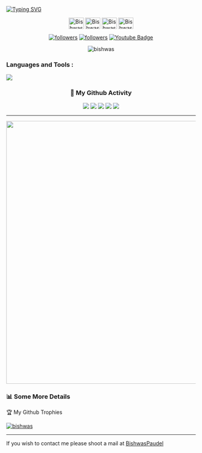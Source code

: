 
 [![Typing SVG](https://readme-typing-svg.demolab.com?font=Fira+Code&pause=1000&random=false&width=435&lines=Hi+%F0%9F%91%8B%2C+I'm+Bishwas+Paudel)](https://git.io/typing-svg)


<p align="center">
  <a href="https://x.com/Bishwas885" target="blank"><img align="center" src="https://raw.githubusercontent.com/rahuldkjain/github-profile-readme-generator/master/src/images/icons/Social/twitter.svg" alt="Bishwas Paudel" height="30" width="40" /></a>
<a href="https://www.linkedin.com/in/bishwas-paudel//" target="blank"><img align="center" src="https://raw.githubusercontent.com/rahuldkjain/github-profile-readme-generator/master/src/images/icons/Social/linked-in-alt.svg" alt="Bishwas" height="30" width="40" /></a>
<a href="https://www.facebook.com/bishwas01" target="blank"><img align="center" src="https://raw.githubusercontent.com/rahuldkjain/github-profile-readme-generator/master/src/images/icons/Social/facebook.svg" alt="Bishwas" height="30" width="40" /></a>
<a href="https://www.instagram.com/bishwas_paudel_/" target="blank"><img align="center" src="https://raw.githubusercontent.com/rahuldkjain/github-profile-readme-generator/master/src/images/icons/Social/instagram.svg" alt="Bishwas" height="30" width="40" /></a>
</p>
<p align="center">
  <a href="https://x.com/Bishwas885">
    <img alt="followers" title="Follow me on Twitter" src="https://custom-icon-badges.herokuapp.com/twitter/follow/Bishwas-paudel?color=236ad3&labelColor=1da1f2&label=Follow&logo=twitter-outline&logoColor=white&style=for-the-badge"/></a>
  <a href="https://github.com/Bishwas-paudel">
    <img alt="followers" title="Follow me on Github" src="https://custom-icon-badges.herokuapp.com/github/followers/Bishwas-paudel?color=333333&labelColor=111111&style=for-the-badge&logo=person-add&label=Follow&logoColor=white"/></a>
    <a href="https://x.com/Bishwas885">
      <img src="https://img.shields.io/badge/YouTube-red?style=for-the-badge&logo=youtube&logoColor=white" alt="Youtube Badge"/>
    </a>
    <p align="center"> <img src="https://komarev.com/ghpvc/?username=Bishwas-Paudel&label=Profile%20views&color=0e75b6&style=flat" alt="bishwas" /> </p>
</p>

<h3 align="left">Languages and Tools : </h3>

![](https://skillicons.dev/icons?i=html,css,javascript,mysql,mongodb,java,git,github,c,dotnet,postman,react,vscode,visualstudio,flutter) 





<div align="center">

### 👨 My Github Activity



![](http://github-profile-summary-cards.vercel.app/api/cards/profile-details?username=Bishwas-Paudel&theme=github_dark)
![](http://github-profile-summary-cards.vercel.app/api/cards/repos-per-language?username=Bishwas-Paudel&theme=github_dark)
![](http://github-profile-summary-cards.vercel.app/api/cards/most-commit-language?username=Bishwas-Paudel&theme=github_dark)
![](http://github-profile-summary-cards.vercel.app/api/cards/stats?username=Bishwas-Paudel&theme=github_dark)
![](http://github-profile-summary-cards.vercel.app/api/cards/productive-time?username=Bishwas-Paudel&theme=github_dark&utcOffset=8)

</div>



<hr>
 <div align="center">
<img src="https://github-readme-streak-stats.herokuapp.com/?user=Bishwas-Paudel&theme=algolia&hide_border=true" width="700"/>
 </div>


### 📊 Some More Details

<p>🏆 My Github Trophies </p> 

<p> <a href="https://github.com/ryo-ma/github-profile-trophy"><img src="https://github-profile-trophy.vercel.app/?username=Bishwas-paudel" alt="bishwas" /></a> </p>


<hr>

If you wish to contact me please shoot a mail at  [BishwasPaudel](mailto:paudelbishwas885@gmail.com)

